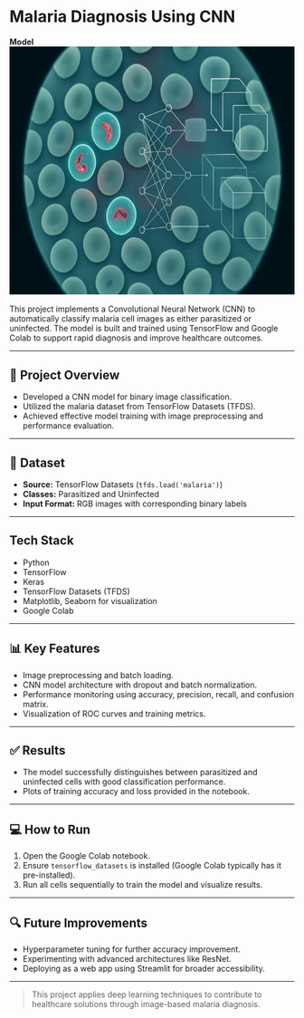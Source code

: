 # Malaria Diagnosis Using CNN
**Model**<img src= "https://github.com/anasdev-10/malaria-diagnosis/blob/main/y3042gtk.png"
style="width:6.85039in;height:4.56693in" />



This project implements a Convolutional Neural Network (CNN) to automatically classify malaria cell images as either parasitized or uninfected. The model is built and trained using TensorFlow and Google Colab to support rapid diagnosis and improve healthcare outcomes.

---

## 🚀 Project Overview
- Developed a CNN model for binary image classification.
- Utilized the malaria dataset from TensorFlow Datasets (TFDS).
- Achieved effective model training with image preprocessing and performance evaluation.

---

## 📂 Dataset
- **Source:** TensorFlow Datasets (`tfds.load('malaria')`)
- **Classes:** Parasitized and Uninfected
- **Input Format:** RGB images with corresponding binary labels

---

##  Tech Stack
- Python
- TensorFlow
- Keras
- TensorFlow Datasets (TFDS)
- Matplotlib, Seaborn for visualization
- Google Colab

---

## 📊 Key Features
- Image preprocessing and batch loading.
- CNN model architecture with dropout and batch normalization.
- Performance monitoring using accuracy, precision, recall, and confusion matrix.
- Visualization of ROC curves and training metrics.

---

## ✅ Results
- The model successfully distinguishes between parasitized and uninfected cells with good classification performance.
- Plots of training accuracy and loss provided in the notebook.

---

## 💻 How to Run
1. Open the Google Colab notebook.
2. Ensure `tensorflow_datasets` is installed (Google Colab typically has it pre-installed).
3. Run all cells sequentially to train the model and visualize results.

---

## 🔍 Future Improvements
- Hyperparameter tuning for further accuracy improvement.
- Experimenting with advanced architectures like ResNet.
- Deploying as a web app using Streamlit for broader accessibility.

---

> This project applies deep learning techniques to contribute to healthcare solutions through image-based malaria diagnosis.
